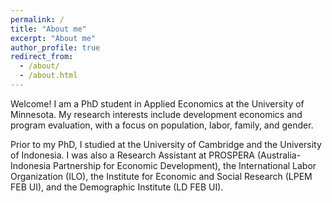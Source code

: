 ```yaml
---
permalink: /
title: "About me"
excerpt: "About me"
author_profile: true
redirect_from: 
  - /about/
  - /about.html
---
```


Welcome! I am a PhD student in Applied Economics at the University of Minnesota. My research interests include development economics and program evaluation, with a focus on population, labor, family, and gender.

Prior to my PhD, I studied at the University of Cambridge and the University of Indonesia. I was also a Research Assistant at PROSPERA (Australia-Indonesia Partnership for Economic Development), the International Labor Organization (ILO), the Institute for Economic and Social Research (LPEM FEB UI), and the Demographic Institute (LD FEB UI).
